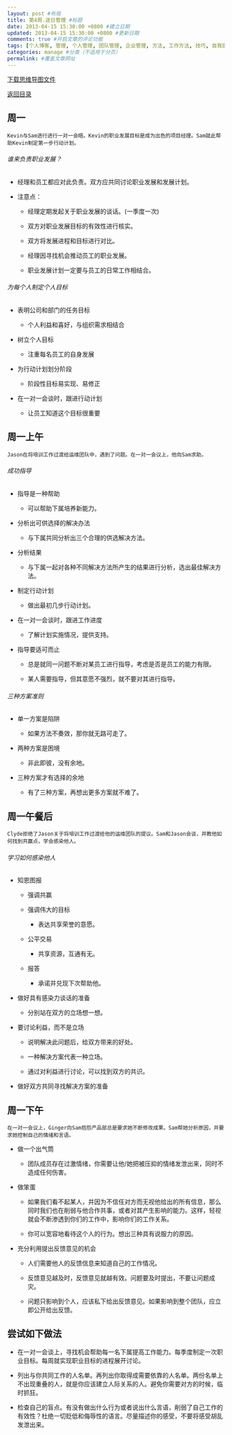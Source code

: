 ```yaml
---
layout: post #布局
title: 第4周.逐日管理 #标题
date: 2013-04-15 15:30:00 +0800 #建立日期
updated: 2013-04-15 15:30:00 +0800 #更新日期
comments: true #开启文章的评论功能
tags: [个人博客, 管理, 个人管理, 团队管理, 企业管理, 方法, 工作方法, 技巧, 自我提升] #标签（不适用于分页）
categories: manage #分类（不适用于分页）
permalink: #覆盖文章网址
---
```


[下载思维导图文件](https://docs.google.com/file/d/0B7UFT4BR96esckRycmJUMlp4TWM/edit?usp=sharing)

[返回目录](/manage/2013/04/07/Behind-closed-doors-secrets-of-great-management/)

## 周一

    Kevin与Sam进行进行一对一会晤。Kevin的职业发展目标是成为出色的项目经理。Sam就此帮助Kevin制定第一步行动计划。

###### 谁来负责职业发展？

- 经理和员工都应对此负责。双方应共同讨论职业发展和发展计划。

- 注意点：

    - 经理定期发起关于职业发展的谈话。(一季度一次)
    
    - 双方对职业发展目标的有效性进行核实。
    
    - 双方将发展进程和目标进行对比。

    - 经理因寻找机会推动员工的职业发展。

    - 职业发展计划一定要与员工的日常工作相结合。

###### 为每个人制定个人目标

- 表明公司和部门的任务目标

    - 个人利益和喜好，与组织需求相结合

- 树立个人目标

    - 注重每名员工的自身发展

- 为行动计划划分阶段

    - 阶段性目标易实现、易修正

- 在一对一会谈时，跟进行动计划

    - 让员工知道这个目标很重要

## 周一上午

    Jason在将培训工作过渡给运维团队中，遇到了问题。在一对一会议上，他向Sam求助。

###### 成功指导

- 指导是一种帮助

    - 可以帮助下属培养新能力。

- 分析出可供选择的解决办法

    - 与下属共同分析出三个合理的供选解决方法。

- 分析结果

    - 与下属一起对各种不同解决方法所产生的结果进行分析，选出最佳解决方法。

- 制定行动计划

    - 做出最初几步行动计划。

- 在一对一会谈时，跟进工作进度

    - 了解计划实施情况，提供支持。

- 指导要适可而止

    - 总是就同一问题不断对某员工进行指导，考虑是否是员工的能力有限。

    - 某人需要指导，但其意愿不强烈，就不要对其进行指导。

###### 三种方案准则

- 单一方案是陷阱

    - 如果方法不奏效，那你就无路可走了。

- 两种方案是困境

    - 非此即彼，没有余地。

- 三种方案才有选择的余地

    - 有了三种方案，再想出更多方案就不难了。

## 周一午餐后

    Clyde拒绝了Jason关于将培训工作过渡给他的运维团队的提议。Sam和Jason会谈，并教他如何找到共赢点，学会感染他人。

###### 学习如何感染他人

- 知恩图报

    - 强调共赢
    
    - 强调伟大的目标
    
        - 表达共享荣誉的意愿。
        
    - 公平交易
    
        - 共享资源，互通有无。
    - 报答
    
        - 承诺并兑现下次帮助他。
        
- 做好具有感染力谈话的准备

    - 分别站在双方的立场想一想。
    
- 要讨论利益，而不是立场

    - 说明解决此问题后，给双方带来的好处。
    
    - 一种解决方案代表一种立场。
    
    - 通过对利益进行讨论，可以找到双方的共识。

- 做好双方共同寻找解决方案的准备

## 周一下午

    在一对一会议上，Ginger向Sam抱怨产品部总是要求她不断修改成果。Sam帮她分析原因，并要求她控制自己的情绪和言语。

- 做一个出气筒

    - 团队成员存在过激情绪，你需要让他/她把被压抑的情绪发泄出来，同时不造成任何伤害。

- 做笨蛋

    - 如果我们看不起某人，并因为不信任对方而无视他给出的所有信息，那么同时我们也在削弱与他合作共事，或者对其产生影响的能力。这样，轻视就会不断渗透到你们的工作中，影响你们的工作关系。

    - 你可以宽容地看待这个人的行为。想出三种具有说服力的原因。

- 充分利用提出反馈意见的机会

    - 人们需要他人的反馈信息来知道自己的工作情况。
    
    - 反馈意见越及时，反馈意见就越有效。问题要及时提出，不要让问题成灾。
    
    - 问题只影响到个人，应该私下给出反馈意见。如果影响到整个团队，应立即公开给出反馈。

## 尝试如下做法

- 在一对一会谈上，寻找机会帮助每一名下属提高工作能力。每季度制定一次职业目标。每周就实现职业目标的进程展开讨论。

- 列出与你共同工作的人名单。再列出你取得成需要依靠的人名单。两份名单上不出现重叠的人，就是你应该建立人际关系的人。避免你需要对方的时候，临时抓狂。

- 检查自己的盲点。有没有做出什么行为或者说出什么言语，削弱了自己工作的有效性？杜绝一切贬低和侮辱性的语言。尽量描述你的感受，不要将感受胡乱发泄出来。